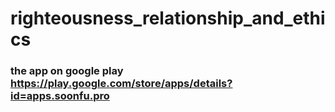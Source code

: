 # righteousness_relationship_and_ethics

### the app on google play https://play.google.com/store/apps/details?id=apps.soonfu.pro
